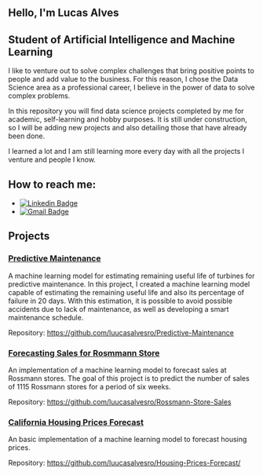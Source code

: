 ## Hello, I'm Lucas Alves
## Student of Artificial Intelligence and Machine Learning

I like to venture out to solve complex challenges that bring positive points to people and add value to the business. For this reason, I chose the Data Science area as a professional career, I believe in the power of data to solve complex problems.

In this repository you will find data science projects completed by me for academic, self-learning and hobby purposes. It is still under construction, so I will be adding new projects and also detailing those that have already been done.

I learned a lot and I am still learning more every day with all the projects I venture and people I know.

## How to reach me:

* [![Linkedin Badge](https://img.shields.io/badge/-LucasAlves-blue?style=flat-square&logo=Linkedin&logoColor=white&link=https://www.linkedin.com/in/lucasalvesro/)](https://www.linkedin.com/in/lucasalvesro/)
* [![Gmail Badge](https://img.shields.io/badge/-luucasalvesro@gmail.com-c14438?style=flat-square&logo=Gmail&logoColor=white&link=mailto:luucasalvesro@gmail.com)](mailto:luucasalvesro@gmail.com)

## Projects

### [Predictive Maintenance](https://github.com/luucasalvesro/Predictive-Maintenance)
  A machine learning model for estimating remaining useful life of turbines for predictive maintenance. In this project, I created a machine learning model capable of estimating the remaining useful life and also its percentage of failure in 20 days. With this estimation, it is possible to avoid possible accidents due to lack of maintenance, as well as developing a smart maintenance schedule.
  
  Repository: https://github.com/luucasalvesro/Predictive-Maintenance

### [Forecasting Sales for Rosmmann Store](https://github.com/luucasalvesro/Rossmann-Store-Sales)
  An implementation of a machine learning model to forecast sales at Rossmann stores. The goal of this project is to predict the number of sales of 1115 Rossmann stores for a period of six weeks.
 
 Repository: https://github.com/luucasalvesro/Rossmann-Store-Sales
  
### [California Housing Prices Forecast](https://github.com/luucasalvesro/Housing-Prices-Forecast/)
  An basic implementation of a machine learning model to forecast housing prices.
  
  Repository: https://github.com/luucasalvesro/Housing-Prices-Forecast/

<!--
**luucasalvesro/luucasalvesro** is a ✨ _special_ ✨ repository because its `README.md` (this file) appears on your GitHub profile.

Here are some ideas to get you started:

- 🔭 I’m currently working on ...
- 🌱 I’m currently learning ...
- 👯 I’m looking to collaborate on ...
- 🤔 I’m looking for help with ...
- 💬 Ask me about ...
- 📫 How to reach me: ...
- 😄 Pronouns: ...
- ⚡ Fun fact: ...
-->
